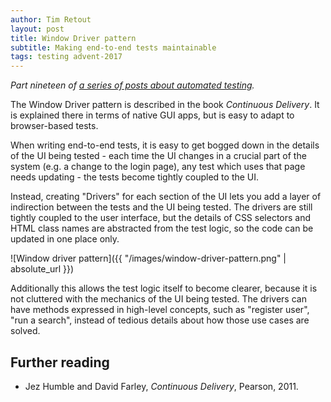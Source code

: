 ```yaml
---
author: Tim Retout
layout: post
title: Window Driver pattern
subtitle: Making end-to-end tests maintainable
tags: testing advent-2017
---
```


*Part nineteen of [a series of posts about automated
 testing](http://tech-blog.cv-library.co.uk/tags/#advent-2017-ref).*

The Window Driver pattern is described in the book *Continuous
Delivery*.  It is explained there in terms of native GUI apps, but is
easy to adapt to browser-based tests.

When writing end-to-end tests, it is easy to get bogged down in the
details of the UI being tested - each time the UI changes in a crucial
part of the system (e.g. a change to the login page), any test which
uses that page needs updating - the tests become tightly coupled to
the UI.

Instead, creating "Drivers" for each section of the UI lets you add a
layer of indirection between the tests and the UI being tested.  The
drivers are still tightly coupled to the user interface, but the
details of CSS selectors and HTML class names are abstracted from the
test logic, so the code can be updated in one place only.

![Window driver pattern]({{ "/images/window-driver-pattern.png" | absolute_url }})

Additionally this allows the test logic itself to become clearer,
because it is not cluttered with the mechanics of the UI being tested.
The drivers can have methods expressed in high-level concepts, such as
"register user", "run a search", instead of tedious details about how
those use cases are solved.

## Further reading

- Jez Humble and David Farley, *Continuous Delivery*, Pearson, 2011.

